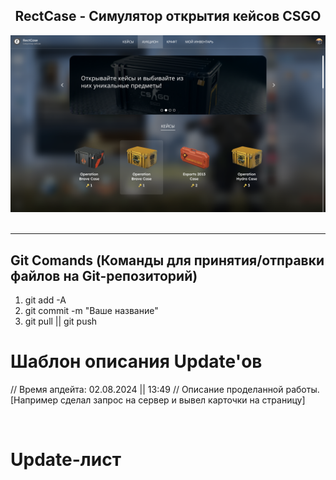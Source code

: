 <h2 align="center">
  RectCase - Симулятор открытия кейсов CSGO
  <br/>
  <!-- <a href="https://soumyajit.vercel.app/" target="_blank">E</a> -->
</h2>
<div align="center">
    <img alt="Demo" src="./View/Preview.png" />
</div>


<br />
<hr />

## Git Comands (Команды для принятия/отправки файлов на Git-репозиторий)

  1) git add -A
  2) git commit -m "Ваше название"
  3) git pull || git push


# Шаблон описания Update'ов 
  // Время апдейта: 02.08.2024 || 13:49
  // Описание проделанной работы. [Например сделал запрос на сервер и вывел карточки на страницу]

  <br>

# Update-лист
